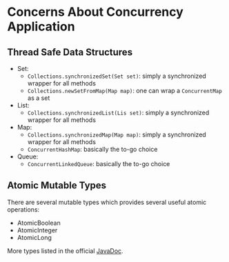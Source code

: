 # Concerns About Concurrency Application

## Thread Safe Data Structures
* Set:
  * `Collections.synchronizedSet(Set set)`: simply a synchronized wrapper for all methods
  * `Collections.newSetFromMap(Map map)`: one can wrap a `ConcurrentMap` as a set
* List:
  * `Collections.synchronizedList(Lis set)`: simply a synchronized wrapper for all methods
* Map:
  * `Collections.synchronizedMap(Map map)`: simply a synchronized wrapper for all methods
  * `ConcurrentHashMap`: basically the to-go choice
* Queue:
  * `ConcurrentLinkedQueue`: basically the to-go choice

## Atomic Mutable Types
There are several mutable types which provides several useful atomic operations:
* AtomicBoolean
* AtomicInteger
* AtomicLong

More types listed in the official [JavaDoc](https://docs.oracle.com/javase/10/docs/api/java/util/concurrent/atomic/package-summary.html).
